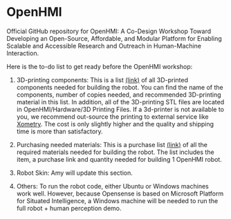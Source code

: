 # OpenHMI
Official GitHub repository for OpenHMI: A Co-Design Workshop Toward Developing an Open-Source, Affordable, and Modular Platform for Enabling Scalable and Accessible Research and Outreach in Human-Machine Interaction.

Here is the to-do list to get ready before the OpenHMI workshop:

1) 3D-printing components: This is a list [(link)](https://docs.google.com/spreadsheets/d/1t7z_LR9PL6xjs64DBJckwSwQi114tPqmKAhL10Ktr_M/edit?usp=sharing) of all 3D-printed components needed for building the robot. You can find the name of the components, number of copies needed, and recommended 3D-printing material in this list. In addition, all of the 3D-printing STL files are located in OpenHMI/Hardware/3D Printing Files. If a 3d-printer is not available to you, we recommend out-source the printing to external service like [Xometry](https://www.xometry.com). The cost is only slightly higher and the quality and shipping time is more than satisfactory.


2) Purchasing needed materials: This is a purchase list [(link)](https://docs.google.com/spreadsheets/d/160ENST97K0b6GmP2vGoKJ554m8fZKPFYfByFBAFuFu0/edit?usp=sharing) of all the required materials needed for building the robot. The list includes the item, a purchase link and quantity needed for building 1 OpenHMI robot.

3) Robot Skin: Amy will update this section.

4) Others: To run the robot code, either Ubuntu or Windows machines work well. However, because Opensense is based on Microsoft Platform for Situated Intelligence, a Windows machine will be needed to run the full robot + human perception demo.
